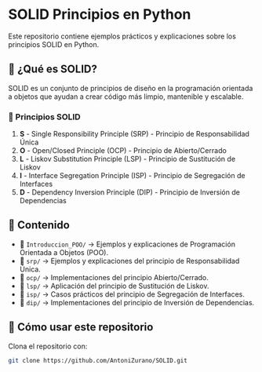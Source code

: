 # SOLID Principios en Python

Este repositorio contiene ejemplos prácticos y explicaciones sobre los principios SOLID en Python.

## 📖 ¿Qué es SOLID?

SOLID es un conjunto de principios de diseño en la programación orientada a objetos que ayudan a crear código más limpio, mantenible y escalable.

### 🔹 Principios SOLID

1. **S** - Single Responsibility Principle (SRP) - Principio de Responsabilidad Única
2. **O** - Open/Closed Principle (OCP) - Principio de Abierto/Cerrado
3. **L** - Liskov Substitution Principle (LSP) - Principio de Sustitución de Liskov
4. **I** - Interface Segregation Principle (ISP) - Principio de Segregación de Interfaces
5. **D** - Dependency Inversion Principle (DIP) - Principio de Inversión de Dependencias

## 📂 Contenido

- 📁 `Introduccion_POO/` → Ejemplos y explicaciones de Programación Orientada a Objetos (POO).
- 📁 `srp/` → Ejemplos y explicaciones del principio de Responsabilidad Única.
- 📁 `ocp/` → Implementaciones del principio Abierto/Cerrado.
- 📁 `lsp/` → Aplicación del principio de Sustitución de Liskov.
- 📁 `isp/` → Casos prácticos del principio de Segregación de Interfaces.
- 📁 `dip/` → Implementaciones del principio de Inversión de Dependencias.

## 🚀 Cómo usar este repositorio

Clona el repositorio con:

```bash
git clone https://github.com/AntoniZurano/SOLID.git

